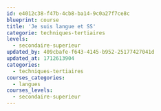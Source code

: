 ```yaml
---
id: e4012c38-f47b-4cb8-ba14-9c0a27f7ce8c
blueprint: course
title: 'Je suis langue et SS'
categorie: techniques-tertiaires
levels:
  - secondaire-superieur
updated_by: 409cbafe-f643-4145-b952-25177427041d
updated_at: 1712613904
categories:
  - techniques-tertiaires
courses_categories:
  - langues
courses_levels:
  - secondaire-superieur
---
```

